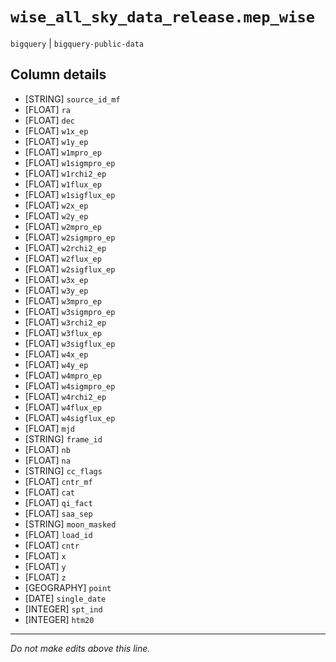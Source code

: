 # `wise_all_sky_data_release.mep_wise`
`bigquery` | `bigquery-public-data`

## Column details
* [STRING]    `source_id_mf`
* [FLOAT]     `ra`
* [FLOAT]     `dec`
* [FLOAT]     `w1x_ep`
* [FLOAT]     `w1y_ep`
* [FLOAT]     `w1mpro_ep`
* [FLOAT]     `w1sigmpro_ep`
* [FLOAT]     `w1rchi2_ep`
* [FLOAT]     `w1flux_ep`
* [FLOAT]     `w1sigflux_ep`
* [FLOAT]     `w2x_ep`
* [FLOAT]     `w2y_ep`
* [FLOAT]     `w2mpro_ep`
* [FLOAT]     `w2sigmpro_ep`
* [FLOAT]     `w2rchi2_ep`
* [FLOAT]     `w2flux_ep`
* [FLOAT]     `w2sigflux_ep`
* [FLOAT]     `w3x_ep`
* [FLOAT]     `w3y_ep`
* [FLOAT]     `w3mpro_ep`
* [FLOAT]     `w3sigmpro_ep`
* [FLOAT]     `w3rchi2_ep`
* [FLOAT]     `w3flux_ep`
* [FLOAT]     `w3sigflux_ep`
* [FLOAT]     `w4x_ep`
* [FLOAT]     `w4y_ep`
* [FLOAT]     `w4mpro_ep`
* [FLOAT]     `w4sigmpro_ep`
* [FLOAT]     `w4rchi2_ep`
* [FLOAT]     `w4flux_ep`
* [FLOAT]     `w4sigflux_ep`
* [FLOAT]     `mjd`
* [STRING]    `frame_id`
* [FLOAT]     `nb`
* [FLOAT]     `na`
* [STRING]    `cc_flags`
* [FLOAT]     `cntr_mf`
* [FLOAT]     `cat`
* [FLOAT]     `qi_fact`
* [FLOAT]     `saa_sep`
* [STRING]    `moon_masked`
* [FLOAT]     `load_id`
* [FLOAT]     `cntr`
* [FLOAT]     `x`
* [FLOAT]     `y`
* [FLOAT]     `z`
* [GEOGRAPHY] `point`
* [DATE]      `single_date`
* [INTEGER]   `spt_ind`
* [INTEGER]   `htm20`

-------------------------------------------------------------------------------
*Do not make edits above this line.*

